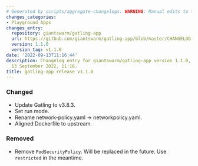 ```yaml
---
# Generated by scripts/aggregate-changelogs. WARNING: Manual edits to this files will be overwritten.
changes_categories:
- Playground Apps
changes_entry:
  repository: giantswarm/gatling-app
  url: https://github.com/giantswarm/gatling-app/blob/master/CHANGELOG.md#110---2022-09-13
  version: 1.1.0
  version_tag: v1.1.0
date: '2022-09-13T11:16:44'
description: Changelog entry for giantswarm/gatling-app version 1.1.0, published on
  13 September 2022, 11:16.
title: gatling-app release v1.1.0
---
```


### Changed
- Update Gatling to v3.8.3.
- Set run mode.
- Rename network-policy.yaml -> networkpolicy.yaml.
- Aligned Dockerfile to upstream.
### Removed
- Remove `PodSecurityPolicy`. Will be replaced in the future. Use `restricted` in the meantime.

